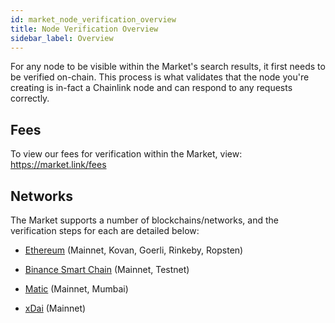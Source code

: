 ```yaml
---
id: market_node_verification_overview
title: Node Verification Overview
sidebar_label: Overview
---
```


For any node to be visible within the Market's search results, it first needs to be verified on-chain. This process is what validates that the node you're creating is in-fact a Chainlink node and can respond to any requests correctly.

## Fees
To view our fees for verification within the Market, view:
https://market.link/fees

## Networks
The Market supports a number of blockchains/networks, and the verification steps for each are detailed below:

- [Ethereum](market_node_verification_eth.md) (Mainnet, Kovan, Goerli, Rinkeby, Ropsten)

- [Binance Smart Chain](market_node_verification_bsc.md) (Mainnet, Testnet)

- [Matic](market_node_verification_matic.md) (Mainnet, Mumbai)

- [xDai](market_node_verification_xdai.md) (Mainnet)
